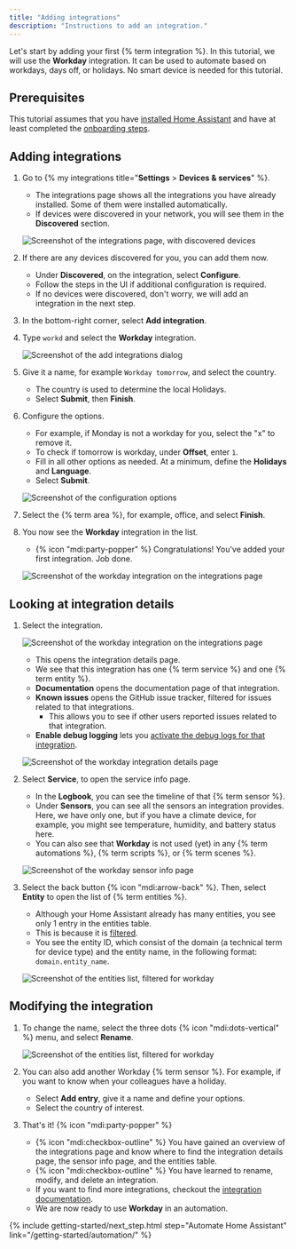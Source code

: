 ```yaml
---
title: "Adding integrations"
description: "Instructions to add an integration."
---
```

Let's start by adding your first {% term integration %}. In this tutorial, we will use the **Workday** integration. It can be used to automate based on workdays, days off, or holidays. No smart device is needed for this tutorial.

## Prerequisites

This tutorial assumes that you have [installed Home Assistant](/installation/) and have at least completed the [onboarding steps](/getting-started/onboarding/).

## Adding integrations

1. Go to {% my integrations title="**Settings** > **Devices & services**" %}.
   - The integrations page shows all the integrations you have already installed. Some of them were installed automatically.
   - If devices were discovered in your network, you will see them in the **Discovered** section.

   ![Screenshot of the integrations page, with discovered devices](/images/getting-started/integrations_page_discovered.png)
  
2. If there are any devices discovered for you, you can add them now.
   - Under **Discovered**, on the integration, select **Configure**.
   - Follow the steps in the UI if additional configuration is required.
   - If no devices were discovered, don't worry, we will add an integration in the next step.
3. In the bottom-right corner, select **Add integration**.
4. Type `workd` and select the **Workday** integration.

   ![Screenshot of the add integrations dialog](/images/getting-started/add_workday_integration.png)

5. Give it a name, for example `Workday tomorrow`, and select the country.
   - The country is used to determine the local Holidays.
   - Select **Submit**, then **Finish**.
6. Configure the options.
    - For example, if Monday is not a workday for you, select the "x" to remove it.
    - To check if tomorrow is workday, under **Offset**, enter `1`.
    - Fill in all other options as needed. At a minimum, define the **Holidays** and **Language**.
    - Select **Submit**.

   ![Screenshot of the configuration options](/images/getting-started/workday_configure.png)
7. Select the {% term area %}, for example, office, and select **Finish**.
8. You now see the **Workday** integration in the list.
   - {% icon "mdi:party-popper" %} Congratulations! You've added your first integration. Job done.

   ![Screenshot of the workday integration on the integrations page](/images/getting-started/workday_select_integration.png)

## Looking at integration details

1. Select the integration.

   ![Screenshot of the workday integration on the integrations page](/images/getting-started/workday_select_integration.png)

   - This opens the integration details page.
   - We see that this integration has one {% term service %} and one {% term entity %}.
   - **Documentation** opens the documentation page of that integration.
   - **Known issues** opens the GitHub issue tracker, filtered for issues related to that integrations.
     - This allows you to see if other users reported issues related to that integration.
   - **Enable debug logging** lets you [activate the debug logs for that integration](/docs/configuration/troubleshooting/#debug-logs-and-diagnostics).

   ![Screenshot of the workday integration details page](/images/getting-started/workday_sensor_details.png)

2. Select **Service**, to open the service info page.
   - In the **Logbook**, you can see the timeline of that {% term sensor %}.
   - Under **Sensors**, you can see all the sensors an integration provides. Here, we have only one, but if you have a climate device, for example, you might see temperature, humidity, and battery status here.
   - You can also see that **Workday** is not used (yet) in any {% term automations %}, {% term scripts %}, or {% term scenes %}.

   ![Screenshot of the workday sensor info page](/images/getting-started/workday_service_info.png)
3. Select the back button {% icon "mdi:arrow-back" %}. Then, select **Entity** to open the list of {% term entities %}.
   - Although your Home Assistant already has many entities, you see only 1 entry in the entities table.
   - This is because it is [filtered](/docs/organizing/tables#filtering-items-in-a-table).
   - You see the entity ID, which consist of the domain (a technical term for device type) and the entity name, in the following format: `domain.entity_name`.

   ![Screenshot of the entities list, filtered for workday](/images/getting-started/workday_entities_list.png)

## Modifying the integration

1. To change the name, select the three dots {% icon "mdi:dots-vertical" %} menu, and select **Rename**.

   ![Screenshot of the entities list, filtered for workday](/images/getting-started/workday_three_dots.png)
2. You can also add another Workday {% term sensor %}. For example, if you want to know when your colleagues have a holiday.
   - Select **Add entry**, give it a name and define your options.
   - Select the country of interest.
3. That's it! {% icon "mdi:party-popper" %}
   - {% icon "mdi:checkbox-outline" %} You have gained an overview of the integrations page and know where to find the integration details page, the sensor info page, and the entities table.
   - {% icon "mdi:checkbox-outline" %} You have learned to rename, modify, and delete an integration.
   - If you want to find more integrations, checkout the [integration documentation](/integrations/workday/).
   - We are now ready to use **Workday** in an automation.

{% include getting-started/next_step.html step="Automate Home Assistant" link="/getting-started/automation/" %}